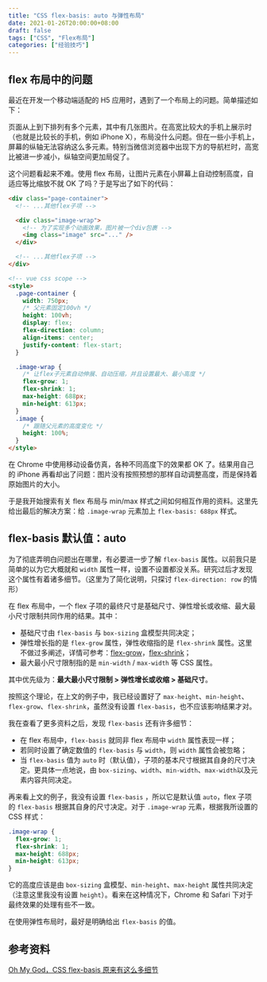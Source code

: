 ```yaml
---
title: "CSS flex-basis: auto 与弹性布局"
date: 2021-01-26T20:00:00+08:00
draft: false
tags: ["CSS", "Flex布局"]
categories: ["经验技巧"]
---
```


## flex 布局中的问题

最近在开发一个移动端适配的 H5 应用时，遇到了一个布局上的问题。简单描述如下：

页面从上到下排列有多个元素，其中有几张图片。在高宽比较大的手机上展示时（也就是比较长的手机，例如 iPhone X），布局没什么问题。但在一些小手机上，屏幕的纵轴无法容纳这么多元素。特别当微信浏览器中出现下方的导航栏时，高宽比被进一步减小，纵轴空间更加局促了。

这个问题看起来不难。使用 flex 布局，让图片元素在小屏幕上自动控制高度，自适应等比缩放不就 OK 了吗？于是写出了如下的代码：

```html
<div class="page-container">
  <!-- ...其他flex子项 -->

  <div class="image-wrap">
    <!-- 为了实现多个动画效果，图片被一个div包裹 -->
    <img class="image" src="..." />
  </div>

  <!-- ...其他flex子项 -->
</div>

<!-- vue css scope -->
<style>
  .page-container {
    width: 750px;
    /* 父元素固定100vh */
    height: 100vh;
    display: flex;
    flex-direction: column;
    align-items: center;
    justify-content: flex-start;
  }

  .image-wrap {
    /* 让flex子元素自动伸展、自动压缩，并且设置最大、最小高度 */
    flex-grow: 1;
    flex-shrink: 1;
    max-height: 688px;
    min-height: 613px;
  }
  .image {
    /* 跟随父元素的高度变化 */
    height: 100%;
  }
</style>
```

在 Chrome 中使用移动设备仿真，各种不同高度下的效果都 OK 了。结果用自己的 iPhone 再看却出了问题：图片没有按照预想的那样自动调整高度，而是保持着原始图片的大小。

于是我开始搜索有关 flex 布局与 min/max 样式之间如何相互作用的资料。这里先给出最后的解决方案：给 `.image-wrap` 元素加上 `flex-basis: 688px` 样式。

## flex-basis 默认值：auto

为了彻底弄明白问题出在哪里，有必要进一步了解 `flex-basis` 属性。以前我只是简单的以为它大概就和 `width` 属性一样，设置不设置都没关系。研究过后才发现这个属性有着诸多细节。（这里为了简化说明，只探讨 `flex-direction: row` 的情形）

在 flex 布局中，一个 flex 子项的最终尺寸是基础尺寸、弹性增长或收缩、最大最小尺寸限制共同作用的结果。其中：

- 基础尺寸由 `flex-basis` 与 `box-sizing` 盒模型共同决定；
- 弹性增长指的是 `flex-grow` 属性，弹性收缩指的是 `flex-shrink` 属性。这里不做过多阐述，详情可参考：[flex-grow](https://developer.mozilla.org/zh-CN/docs/Web/CSS/flex-grow)，[flex-shrink](https://developer.mozilla.org/zh-CN/docs/Web/CSS/flex-shrink)；
- 最大最小尺寸限制指的是 `min-width` / `max-width` 等 CSS 属性。

其中优先级为：**最大最小尺寸限制 > 弹性增长或收缩 > 基础尺寸**。

按照这个理论，在上文的例子中，我已经设置好了 `max-height`、`min-height`、`flex-grow`、`flex-shrink`，虽然没有设置 `flex-basis`，也不应该影响结果才对。

我在查看了更多资料之后，发现 `flex-basis` 还有许多细节：

- 在 flex 布局中，`flex-basis` 就同非 flex 布局中 `width` 属性表现一样；
- 若同时设置了确定数值的 `flex-basis` 与 `width`，则 `width` 属性会被忽略；
- 当 `flex-basis` 值为 `auto` 时（默认值），子项的基本尺寸根据其自身的尺寸决定。更具体一点地说，由 `box-sizing`、`width`、`min-width`、`max-width`以及元素内容共同决定。

再来看上文的例子，我没有设置 `flex-basis` ，所以它是默认值 `auto`，flex 子项的 `flex-basis` 根据其自身的尺寸决定。对于 `.image-wrap` 元素，根据我所设置的 CSS 样式：

```css
.image-wrap {
  flex-grow: 1;
  flex-shrink: 1;
  max-height: 688px;
  min-height: 613px;
}
```

它的高度应该是由 `box-sizing` 盒模型、`min-height`、`max-height` 属性共同决定（注意这里我没有设置 `height`）。看来在这种情况下，Chrome 和 Safari 下对于最终效果的处理有些不一致。

在使用弹性布局时，最好是明确给出 `flex-basis` 的值。

## 参考资料

[Oh My God，CSS flex-basis 原来有这么多细节](https://www.zhangxinxu.com/wordpress/2019/12/css-flex-basis/)

